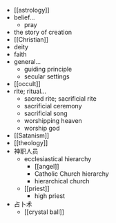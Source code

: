 - [[astrology]]
- belief...
    - pray
- the story of creation
- [[Christian]]
- deity
- faith
- general...
    - guiding principle
    - secular settings
- [[occult]]
- rite; ritual...
    - sacred rite; sacrificial rite
    - sacrificial ceremony
    - sacrificial song
    - worshipping heaven
    - worship god
- [[Satanism]]
- [[theology]]
- 神职人员
    - ecclesiastical hierarchy
        - [[angel]]
        - Catholic Church hierarchy
        - hierarchical church
    - [[priest]]
        - high priest
- 占卜术
    - [[crystal ball]]
